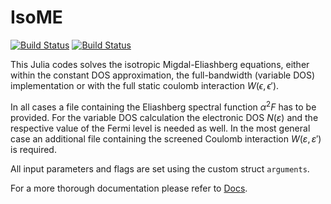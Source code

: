 # IsoME

[![Build Status](https://github.com/cheil/IsoME.jl/actions/workflows/CI.yml/badge.svg?branch=main)](https://github.com/cheil/IsoME.jl/actions/workflows/CI.yml?query=branch%3Amain)
[![Build Status](https://ci.appveyor.com/api/projects/status/github/cheil/IsoME.jl?svg=true)](https://ci.appveyor.com/project/cheil/IsoME-jl)


This Julia codes solves the isotropic Migdal-Eliashberg equations, either within the constant DOS approximation, the full-bandwidth (variable DOS) implementation or with the full static coulomb interaction $W(\epsilon, \epsilon')$.

In all cases a file containing the Eliashberg spectral function $\alpha^2F$ has to be provided.
For the variable DOS calculation the electronic DOS $N(\varepsilon)$ and the respective value of the Fermi level is needed as well.
In the most general case an additional file containing the screened Coulomb interaction $W(\varepsilon,\varepsilon')$ is required.

All input parameters and flags are set using the custom struct `arguments`.

For a more thorough documentation please refer to [Docs](https://cheil.github.io/IsoME.jl/).





